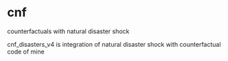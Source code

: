 # cnf
counterfactuals with natural disaster shock

cnf_disasters_v4 is integration of natural disaster shock with counterfactual code of mine
